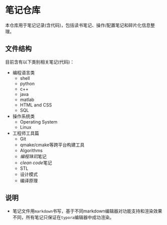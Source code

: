 # 笔记仓库
本仓库用于笔记记录(含代码)，包括读书笔记、操作/配置笔记和碎片化信息整理。

## 文件结构
目前含有以下类别相关笔记(代码)：
- 编程语言类
  - shell
  - python
  - c++
  - java
  - matlab
  - HTML and CSS
  - SQL
- 操作系统类
  - Operating System
  - Linux
- 工程师工具篇
  - Git
  - qmake/cmake等跨平台构建工具
  - Algorithms
  - *编程珠玑*笔记
  - *clean code*笔记
  - STL
  - 设计模式
  - 编译原理

## 说明
- 笔记文件用`markdown`书写，基于不同markdown编辑器对功能支持和渲染效果不同，所有笔记只保证在`typora`编辑器中成功渲染。

